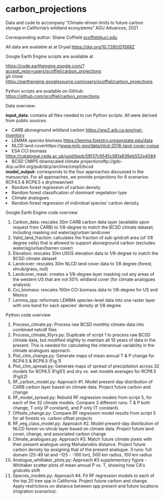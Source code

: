 # carbon_projections

Data and code to accompany 
“Climate-driven limits to future carbon storage in California’s wildland ecosystems”
AGU Advances, 2021

Corresponding author: Shane Coffield scoffiel@uci.edu 

All data are available at at Dryad https://doi.org/10.7280/D1568Z 

Google Earth Engine scripts are available at

https://code.earthengine.google.com/?accept_repo=users/scoffiel/carbon_projections
<br>git clone https://earthengine.googlesource.com/users/scoffiel/carbon_projections 

Python scripts are available on GitHub:
https://github.com/scoffiel/carbon_projections 

Data overview:

<b>input_data</b>: contains all files needed to run Python scripts. All were derived from public sources:
    <li>CARB aboveground wildland carbon  https://ww2.arb.ca.gov/nwl-inventory
    <li>LEMMA species biomass https://lemma.forestry.oregonstate.edu/data
    <li>NLCD land coverhttps://www.mrlc.gov/data/nlcd-2016-land-cover-conus
    <li>ESA CCI biomass https://catalogue.ceda.ac.uk/uuid/bedc59f37c9545c981a839eb552e4084
    <li>BCSD CMIP5 downscaled climate projectionsftp://gdo-dcp.ucllnl.org/pub/dcp/archive/cmip5/bcsd
<br><b>model_output</b>: corresponds to the four approaches discussed in the manuscript. For all approaches, we provide projections for 6 scenarios: RCP4.5 & RCP8.5 x dry/mean/wet
    <li>Random forest regression of carbon density
    <li>Random forest classification of dominant vegetation type
    <li>Climate analogues
    <li>Random forest regression of individual species’ carbon density

Google Earth Engine code overview
1.	Carbon_data: rescales 30m CARB carbon data layer (available upon request from CARB) to 1/8-degree to match the BCSD climate dataset, including masking out water/ag/urban landcover
2.	Valid_land_fraction: calculates the fraction of sub-gridcell area (of 1/8 degree cells) that is allowed to support aboveground carbon (excludes water/ag/urban/barren cover)
3.	Elevation: rescales 30m USGS elevation data to 1/8-degree to match the BCSD climate dataset
4.	Landcover: rescales 30m NLCD land cover data to 1/8 degree (forest, shrub/grass, null)
5.	Landcover_mask: creates a 1/8-degree layer masking out any areas of the western US that are not 50% wildland cover (for climate analogues analysis)
6.	Cci_biomass: rescales 100m CCI biomass data to 1/8-degree for US and Mexico
7.	Lemma_spp: reformats LEMMA species-level data into one raster layer with one band for each species’ density at 1/8 degree

Python code overview
1.	Process_climate.py: Process raw BCSD monthly climate data into combined netcdf files
2.	Process_climate_10yrs.py: Duplicate of script 1 to process raw BCSD climate data, but modified slightly to maintain all 10 years of data in the present. This is needed for calculating the interannual variability in the climate analogues approach.
3.	Plot_clim_change.py: Generate maps of mean annual T & P change for RCP4.5 & RCP8.5 (Fig 1)
4.	Plot_clim_spread.py: Generate maps of spread of precipitation across 32 models for RCP8.5 (FigS1) and dry vs. wet models averages for RCP8.5 (FigS2)
5.	RF_carbon_model.py: Approach #1. Model present-day distribution of CARB carbon layer based on climate data. Project future carbon and change
6.	RF_model_spread.py: Rebuild RF regression models from script 5, for each of the 32 climate models. Compare 3 different runs: T & P both change, T only (P constant), and P only (T constant).
7.	Offsets_change.py: Compare RF regression model results from script 5 for all forests vs. carbon offset projects
8.	RF_veg_class_model.py: Approach #2. Model present-day distribution of NLCD forest-vs-shrub layer based on climate data. Project future land cover, change, and associated carbon change
9.	Climate_analogues.py. Approach #3. Match future climate pixels with their present analogue using Mahalanobis distance. Project future carbon density by assigning that of the present analogue. 3 runs: full domain (25-49 lat and -125 - -100 lon), 500 km radius, 100 km radius
10.	Analogue_whittaker_plots.py: Approach #3 supplementary figure - Whittaker scatter plots of mean annual P vs. T, showing how CA's gridcells shift
11.	Species_models.py: Approach #4. Fit RF regression models to each of the top 20 tree spp in California. Project future carbon and change. Apply restrictions on distance between spp present and future locations (migration scenarios).

